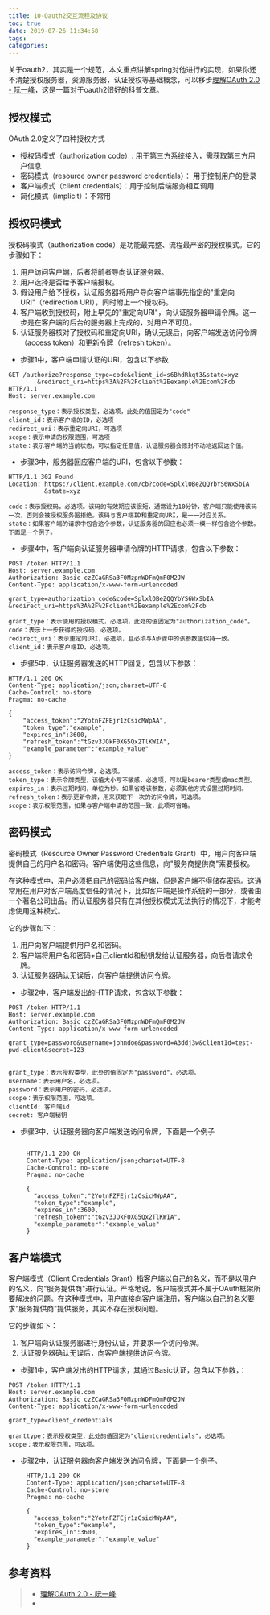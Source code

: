 ```yaml
---
title: 10-Oauth2交互流程及协议
toc: true
date: 2019-07-26 11:34:58
tags:
categories:
---
```


关于oauth2，其实是一个规范，本文重点讲解spring对他进行的实现，如果你还不清楚授权服务器，资源服务器，认证授权等基础概念，可以移步[理解OAuth 2.0 - 阮一峰](http://www.ruanyifeng.com/blog/2014/05/oauth_2_0.html)，这是一篇对于oauth2很好的科普文章。

## 授权模式

OAuth 2.0定义了四种授权方式

- 授权码模式（authorization code）: 用于第三方系统接入，需获取第三方用户信息
- 密码模式（resource owner password credentials）： 用于控制用户的登录
- 客户端模式（client credentials）：用于控制后端服务相互调用
- 简化模式（implicit）：不常用

## 授权码模式

授权码模式（authorization code）是功能最完整、流程最严密的授权模式。它的步骤如下：

1. 用户访问客户端，后者将前者导向认证服务器。
2. 用户选择是否给予客户端授权。
3. 假设用户给予授权，认证服务器将用户导向客户端事先指定的"重定向URI"（redirection URI），同时附上一个授权码。
4. 客户端收到授权码，附上早先的"重定向URI"，向认证服务器申请令牌。这一步是在客户端的后台的服务器上完成的，对用户不可见。
5. 认证服务器核对了授权码和重定向URI，确认无误后，向客户端发送访问令牌（access token）和更新令牌（refresh token）。



- 步骤1中，客户端申请认证的URI，包含以下参数

```
GET /authorize?response_type=code&client_id=s6BhdRkqt3&state=xyz
        &redirect_uri=https%3A%2F%2Fclient%2Eexample%2Ecom%2Fcb HTTP/1.1
Host: server.example.com

response_type：表示授权类型，必选项，此处的值固定为"code"
client_id：表示客户端的ID，必选项
redirect_uri：表示重定向URI，可选项
scope：表示申请的权限范围，可选项
state：表示客户端的当前状态，可以指定任意值，认证服务器会原封不动地返回这个值。
```

- 步骤3中，服务器回应客户端的URI，包含以下参数：

```
HTTP/1.1 302 Found
Location: https://client.example.com/cb?code=SplxlOBeZQQYbYS6WxSbIA
          &state=xyz
          
code：表示授权码，必选项。该码的有效期应该很短，通常设为10分钟，客户端只能使用该码一次，否则会被授权服务器拒绝。该码与客户端ID和重定向URI，是一一对应关系。
state：如果客户端的请求中包含这个参数，认证服务器的回应也必须一模一样包含这个参数。
下面是一个例子。
```

- 步骤4中，客户端向认证服务器申请令牌的HTTP请求，包含以下参数：
```
POST /token HTTP/1.1
Host: server.example.com
Authorization: Basic czZCaGRSa3F0MzpnWDFmQmF0M2JW
Content-Type: application/x-www-form-urlencoded

grant_type=authorization_code&code=SplxlOBeZQQYbYS6WxSbIA
&redirect_uri=https%3A%2F%2Fclient%2Eexample%2Ecom%2Fcb

grant_type：表示使用的授权模式，必选项，此处的值固定为"authorization_code"。
code：表示上一步获得的授权码，必选项。
redirect_uri：表示重定向URI，必选项，且必须与A步骤中的该参数值保持一致。
client_id：表示客户端ID，必选项。

```
-  步骤5中，认证服务器发送的HTTP回复，包含以下参数：

```
HTTP/1.1 200 OK
Content-Type: application/json;charset=UTF-8
Cache-Control: no-store
Pragma: no-cache

{
    "access_token":"2YotnFZFEjr1zCsicMWpAA",
    "token_type":"example",
    "expires_in":3600,
    "refresh_token":"tGzv3JOkF0XG5Qx2TlKWIA",
    "example_parameter":"example_value"
}

access_token：表示访问令牌，必选项。
token_type：表示令牌类型，该值大小写不敏感，必选项，可以是bearer类型或mac类型。
expires_in：表示过期时间，单位为秒。如果省略该参数，必须其他方式设置过期时间。
refresh_token：表示更新令牌，用来获取下一次的访问令牌，可选项。
scope：表示权限范围，如果与客户端申请的范围一致，此项可省略。
```



## 密码模式

密码模式（Resource Owner Password Credentials Grant）中，用户向客户端提供自己的用户名和密码。客户端使用这些信息，向"服务商提供商"索要授权。

在这种模式中，用户必须把自己的密码给客户端，但是客户端不得储存密码。这通常用在用户对客户端高度信任的情况下，比如客户端是操作系统的一部分，或者由一个著名公司出品。而认证服务器只有在其他授权模式无法执行的情况下，才能考虑使用这种模式。

它的步骤如下：

1. 用户向客户端提供用户名和密码。
2. 客户端将用户名和密码+自己clientId和秘钥发给认证服务器，向后者请求令牌。
3. 认证服务器确认无误后，向客户端提供访问令牌。

- 步骤2中，客户端发出的HTTP请求，包含以下参数：

```
POST /token HTTP/1.1
Host: server.example.com
Authorization: Basic czZCaGRSa3F0MzpnWDFmQmF0M2JW
Content-Type: application/x-www-form-urlencoded

grant_type=password&username=johndoe&password=A3ddj3w&clientId=test-pwd-client&secret=123


grant_type：表示授权类型，此处的值固定为"password"，必选项。
username：表示用户名，必选项。
password：表示用户的密码，必选项。
scope：表示权限范围，可选项。
clientId: 客户端id
secret: 客户端秘钥
```

- 步骤3中，认证服务器向客户端发送访问令牌，下面是一个例子

```

     HTTP/1.1 200 OK
     Content-Type: application/json;charset=UTF-8
     Cache-Control: no-store
     Pragma: no-cache

     {
       "access_token":"2YotnFZFEjr1zCsicMWpAA",
       "token_type":"example",
       "expires_in":3600,
       "refresh_token":"tGzv3JOkF0XG5Qx2TlKWIA",
       "example_parameter":"example_value"
     }

```

## 客户端模式

客户端模式（Client Credentials Grant）指客户端以自己的名义，而不是以用户的名义，向"服务提供商"进行认证。严格地说，客户端模式并不属于OAuth框架所要解决的问题。在这种模式中，用户直接向客户端注册，客户端以自己的名义要求"服务提供商"提供服务，其实不存在授权问题。

它的步骤如下：

1. 客户端向认证服务器进行身份认证，并要求一个访问令牌。
2. 认证服务器确认无误后，向客户端提供访问令牌。

- 步骤1中，客户端发出的HTTP请求，其通过Basic认证，包含以下参数，：

```
POST /token HTTP/1.1
Host: server.example.com
Authorization: Basic czZCaGRSa3F0MzpnWDFmQmF0M2JW
Content-Type: application/x-www-form-urlencoded

grant_type=client_credentials
     
granttype：表示授权类型，此处的值固定为"clientcredentials"，必选项。
scope：表示权限范围，可选项。
```

- 步骤2中，认证服务器向客户端发送访问令牌，下面是一个例子。

```
     HTTP/1.1 200 OK
     Content-Type: application/json;charset=UTF-8
     Cache-Control: no-store
     Pragma: no-cache

     {
       "access_token":"2YotnFZFEjr1zCsicMWpAA",
       "token_type":"example",
       "expires_in":3600,
       "example_parameter":"example_value"
     }

```
## 参考资料

> - [理解OAuth 2.0 - 阮一峰](<http://www.ruanyifeng.com/blog/2014/05/oauth_2_0.html>)
> - []()
